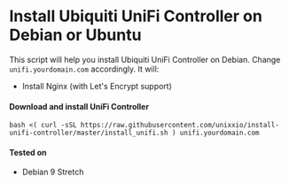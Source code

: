 # Install Ubiquiti UniFi Controller on Debian or Ubuntu

This script will help you install Ubiquiti UniFi Controller on Debian. Change `unifi.yourdomain.com` accordingly. It will:

* Install Nginx (with Let's Encrypt support)

#### Download and install UniFi Controller

`bash <( curl -sSL https://raw.githubusercontent.com/unixxio/install-unifi-controller/master/install_unifi.sh ) unifi.yourdomain.com`

#### Tested on

* Debian 9 Stretch
